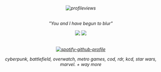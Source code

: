 <h6 align="center">

![profileviews](https://komarev.com/ghpvc/?username=soapiwan&color=orange)

<h6 align="center">
"You and I have begun to blur"

![](https://files.catbox.moe/nszfep.webp)
![](https://files.catbox.moe/jyjzq0.webp)

<h6 align="center">
  
[![spotify-github-profile](https://spotify-github-profile.kittinanx.com/api/view?uid=suzannehelen&cover_image=true&theme=novatorem&show_offline=true&background_color=121212&interchange=false&bar_color=f07c3d&bar_color_cover=false)](https://github.com/kittinan/spotify-github-profile)


<h17 align="center">
cyberpunk, battlefield, overwatch, metro games, cod, rdr, kcd, star wars, marvel. + way more
